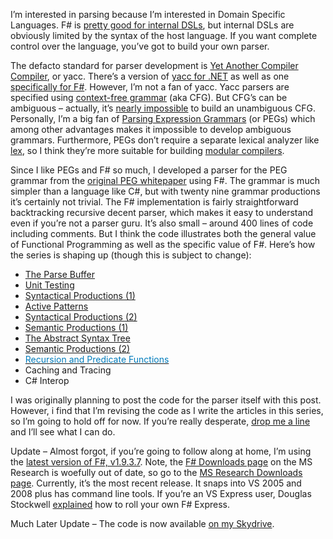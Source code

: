 I’m interested in parsing because I’m interested in Domain Specific
Languages. F\# is [pretty good for internal
DSLs](http://tomasp.net/blog/fsharp-iv-lang.aspx), but internal DSLs are
obviously limited by the syntax of the host language. If you want
complete control over the language, you’ve got to build your own parser.

The defacto standard for parser development is [Yet Another Compiler
Compiler](http://en.wikipedia.org/wiki/Yacc), or yacc. There’s a version
of [yacc for
.NET](http://devhawk.net/2006/09/17/Managed+Lex+And+Yacc.aspx) as well
as one [specifically for
F\#](http://research.microsoft.com/fsharp/manual/parsing.aspx). However,
I’m not a fan of yacc. Yacc parsers are specified using [context-free
grammar](http://en.wikipedia.org/wiki/Context-free_grammar) (aka CFG).
But CFG’s can be ambiguous – actually, it’s [nearly
impossible](http://en.wikipedia.org/wiki/Dangling_else) to build an
unambiguous CFG. Personally, I’m a big fan of [Parsing Expression
Grammars](http://pdos.csail.mit.edu/~baford/packrat/) (or PEGs) which
among other advantages makes it impossible to develop ambiguous
grammars. Furthermore, PEGs don’t require a separate lexical analyzer
like [lex](http://en.wikipedia.org/wiki/Lex_programming_tool), so I
think they’re more suitable for building [modular
compilers](http://devhawk.net/2006/08/15/Modular+Compilers.aspx).

Since I like PEGs and F\# so much, I developed a parser for the PEG
grammar from the [original PEG
whitepaper](http://pdos.csail.mit.edu/~baford/packrat/popl04/) using
F\#. The grammar is much simpler than a language like C\#, but with
twenty nine grammar productions it’s certainly not trivial. The F\#
implementation is fairly straightforward backtracking recursive decent
parser, which makes it easy to understand even if you’re not a parser
guru. It’s also small – around 400 lines of code including comments. But
I think the code illustrates both the general value of Functional
Programming as well as the specific value of F\#. Here’s how the series
is shaping up (though this is subject to change):

-   [The Parse
    Buffer](http://devhawk.net/2007/12/11/Practical+F+Parsing+The+Parse+Buffer.aspx)
-   [Unit
    Testing](http://devhawk.net/2007/12/12/Practical+F+Parsing+Unit+Testing.aspx)
-   [Syntactical Productions
    (1)](http://devhawk.net/2007/12/13/Practical+F+Parsing+Syntactical+Productions+1.aspx)
-   [Active
    Patterns](http://devhawk.net/2007/12/14/Practical+F+Parsing+Active+Patterns.aspx)
-   [Syntactical Productions
    (2)](http://devhawk.net/2007/12/17/Practical+F+Parsing+Syntactical+Productions+2.aspx)
-   [Semantic Productions
    (1)](http://devhawk.net/2007/12/18/Practical+F+Parsing+Semantic+Productions+1.aspx)
-   [](http://devhawk.net/2007/12/18/Practical+F+Parsing+Semantic+Productions+1.aspx)[The
    Abstract Syntax
    Tree](http://devhawk.net/2007/12/19/Practical+F+Parsing+The+Abstract+Syntax+Tree.aspx)
-   [Semantic Productions
    (2)](http://devhawk.net/2007/12/20/Practical+F+Parsing+Semantic+Productions+2.aspx)
-   [<span style="color: #017cbc;">Recursion and Predicate
    Functions</span>](http://devhawk.net/2008/01/29/Practical+F+Parsing+Recursion+And+Predicate+Functions.aspx)
-   Caching and Tracing
-   C\# Interop

I was originally planning to post the code for the parser itself with
this post. However, i find that I’m revising the code as I write the
articles in this series, so I’m going to hold off for now. If you’re
really desperate, [drop me a line](mailto:harry@devhawk.net) and I’ll
see what I can do.

Update – Almost forgot, if you’re going to follow along at home, I’m
using the [latest version of F\#,
v1.9.3.7](http://research.microsoft.com/research/downloads/Details/e8478d6b-49c0-4750-80eb-0e424d1631a3/Details.aspx).
Note, the [F\# Downloads
page](http://research.microsoft.com/fsharp/release.aspx) on the MS
Research is woefully out of date, so go to the [MS Research Downloads
page](http://research.microsoft.com/research/downloads/Browse.aspx?categoryID=0&sortCriteria=releaseDate&sortOrder=descending).
Currently, it’s the most recent release. It snaps into VS 2005 and 2008
plus has command line tools. If you’re an VS Express user, Douglas
Stockwell [explained](http://11011.net/archives/000721.html) how to roll
your own F\# Express.

Much Later Update – The code is now available [on my
Skydrive](http://cid-0d9bc809858885a4.skydrive.live.com/browse.aspx/DevHawk%20Content/Projects/Practical%20Parsing%20in%20F%7C3).
